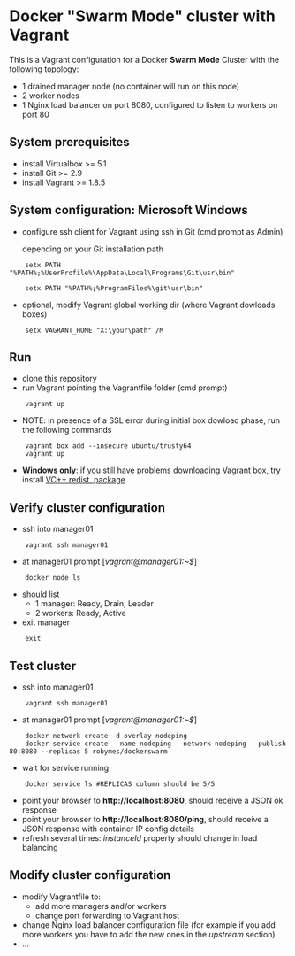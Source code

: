 # Docker "Swarm Mode" cluster with Vagrant
This is a Vagrant configuration for a Docker **Swarm Mode** Cluster with the following topology:
* 1 drained manager node (no container will run on this node)
* 2 worker nodes
* 1 Nginx load balancer on port 8080, configured to listen to workers on port 80


## System prerequisites
* install Virtualbox >= 5.1
* install Git >= 2.9
* install Vagrant >= 1.8.5

## System configuration: Microsoft Windows
* configure ssh client for Vagrant using ssh in Git (cmd prompt as Admin)
    
    depending on your Git installation path
```
    setx PATH "%PATH%;%UserProfile%\AppData\Local\Programs\Git\usr\bin"
```
```
    setx PATH "%PATH%;%ProgramFiles%\git\usr\bin"
```
* optional, modify Vagrant global working dir (where Vagrant dowloads boxes) 
```
    setx VAGRANT_HOME "X:\your\path" /M
```

## Run
* clone this repository
* run Vagrant pointing the Vagrantfile folder (cmd prompt)
```
    vagrant up
```
* NOTE: in presence of a SSL error during initial box dowload phase, run the following commands
```
    vagrant box add --insecure ubuntu/trusty64
    vagrant up
```
* **Windows only**: if you still have problems downloading Vagrant box, try install [VC++ redist. package](https://www.microsoft.com/en-us/download/confirmation.aspx?id=8328)

## Verify cluster configuration
* ssh into manager01
```
    vagrant ssh manager01
```
* at manager01 prompt [*vagrant@manager01:~$*]
```
    docker node ls
```
* should list 
    * 1 manager: Ready, Drain, Leader
    * 2 workers: Ready, Active
* exit manager
```
    exit
```

## Test cluster
* ssh into manager01
```
    vagrant ssh manager01
```
* at manager01 prompt [*vagrant@manager01:~$*]
```
    docker network create -d overlay nodeping
    docker service create --name nodeping --network nodeping --publish 80:8080 --replicas 5 robymes/dockerswarm
```
* wait for service running
```
    docker service ls #REPLICAS column should be 5/5
``` 
* point your browser to **http://localhost:8080**, should receive a JSON ok response
* point your browser to **http://localhost:8080/ping**, should receive a JSON response with container IP config details
* refresh several times: *instanceId* property should change in load balancing 

## Modify cluster configuration
* modify Vagrantfile to:
    * add more managers and/or workers
    * change port forwarding to Vagrant host
* change Nginx load balancer configuration file (for example if you add more workers you have to add the new ones in the *upstream* section)
* ...
